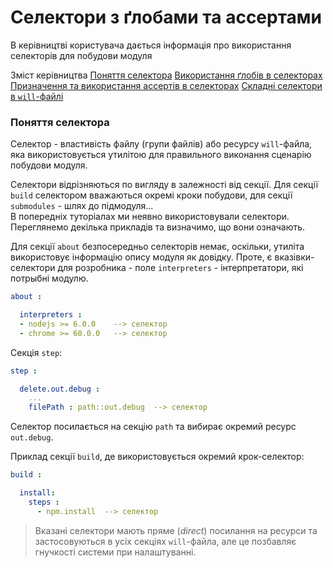 # Cелектори з ґлобами та ассертами

В керівництві користувача дається інформація про використання селекторів для побудови модуля

Зміст керівництва
[Поняття селектора](#selector-term)
[Використання ґлобів в селекторах]()
[Призначення та використання ассертів в селекторах]()
[Складні селектори в `will`-файлі]()

### <a name="selector-term"></a> Поняття селектора
Селектор - властивість файлу (групи файлів) або ресурсу `will`-файла, яка використовується утилітою для правильного виконання сценарію побудови модуля.  

Селектори відрізняються по вигляду в залежності від секції. Для секції `build` селектором вважаються окремі кроки побудови, для секції `submodules` - шлях до підмодуля...  
В попередніх туторіалах ми неявно використовували селектори. Переглянемо декілька прикладів та визначимо, що вони означають.

Для секції `about` безпосередньо селекторів немає, оскільки, утиліта використовує інформацію опису модуля як довідку. Проте, є вказівки-селектори для розробника - поле `interpreters` - інтерпретатори, які потрыбні модулю.

```yaml
about :

  interpreters :
  - nodejs >= 6.0.0    --> селектор
  - chrome >= 60.0.0   --> селектор

```
Cекція `step`:

```yaml
step :

  delete.out.debug :
    ...
    filePath : path::out.debug  --> селектор

```

Селектор посилається на секцію `path` та вибирає окремий ресурс `out.debug`.

Приклад секції `build`, де використовується окремий крок-селектор:

```yaml
build :

  install:
    steps :
      - npm.install  --> селектор

```

> Вказані селектори мають пряме (_direct_) посилання на ресурси та застосовуються в усіх секціях `will`-файла, але це позбавляє гнучкості системи при налаштуванні.
